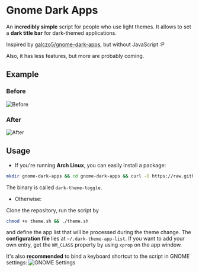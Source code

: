 # Gnome Dark Apps

An **incredibly simple** script for people who use light themes. It allows to set a **dark title bar** for dark-themed applications.

Inspired by [galczo5/gnome-dark-apps](https://github.com/galczo5/gnome-dark-apps), but without JavaScript :P

Also, it has less features, but more are probably coming.

## Example

### Before

![Before](https://i.imgur.com/3SBnV2J.png) 

### After

![After](https://i.imgur.com/Dcar5SH.png)

## Usage

- If you're running **Arch Linux**, you can easily install a package:
```sh
mkdir gnome-dark-apps && cd gnome-dark-apps && curl -O https://raw.githubusercontent.com/workonfire/gnome-dark-apps/master/PKGBUILD && makepkg -si
```
The binary is called `dark-theme-toggle`.

- Otherwise:

Clone the repository, run the script by
```sh
chmod +x theme.sh && ./theme.sh
```
and define the app list that will be processed during the theme change. The **configuration file** lies at `~/.dark-theme-app-list`.
If you want to add your own entry, get the `WM_CLASS` property by using `xprop` on the app window.

It's also **recommended** to bind a keyboard shortcut to the script in GNOME settings:
![GNOME Settings](https://i.imgur.com/55PpQLQ.png)
